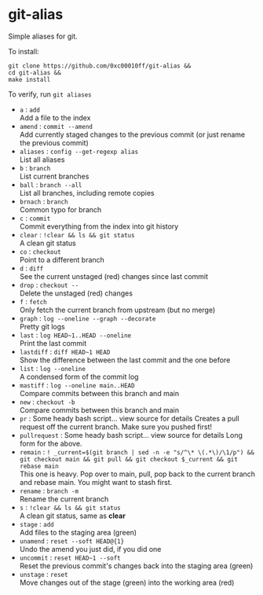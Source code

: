 # git-alias

Simple aliases for git.

To install:
```
git clone https://github.com/0xc00010ff/git-alias &&
cd git-alias &&
make install
```
To verify, run `git aliases`

- `a` : `add`  
Add a file to the index
- `amend` : `commit --amend`  
Add currently staged changes to the previous commit (or just rename the previous commit)
- `aliases` : `config --get-regexp alias`  
List all aliases  
- `b` : `branch`  
List current branches  
- `ball` : `branch --all`   
List all branches, including remote copies
- `brnach` : `branch`  
Common typo for branch
- `c` : `commit`  
Commit everything from the index into git history
- `clear` : `!clear && ls && git status`  
A clean git status
- `co` : `checkout`  
Point to a different branch
- `d` : `diff`  
See the current unstaged (red) changes since last commit
- `drop` : `checkout --`  
Delete the unstaged (red) changes
- `f` : `fetch`  
Only fetch the current branch from upstream (but no merge)
- `graph` : `log --oneline --graph --decorate`  
Pretty git logs
- `last` : `log HEAD~1..HEAD --oneline`  
Print the last commit
- `lastdiff` : `diff HEAD~1 HEAD`  
Show the difference between the last commit and the one before
- `list` : `log --oneline`  
A condensed form of the commit log
- `mastiff` : `log --oneline main..HEAD`  
Compare commits between this branch and main  
- `new` : `checkout -b`  
Compare commits between this branch and main  
- `pr` : Some heady bash script... view source for details
Creates a pull request off the current branch. Make sure you pushed first!  
- `pullrequest` : Some heady bash script... view source for details
Long form for the above.  
- `remain` : `! _current=$(git branch | sed -n -e "s/^\* \(.*\)/\1/p") && git checkout main && git pull && git checkout $_current && git rebase main`  
This one is heavy. Pop over to main, pull, pop back to the current branch and rebase main. You might want to stash first.
- `rename` : `branch -m`  
Rename the current branch
- `s` : `!clear && ls && git status`  
A clean git status, same as **clear**
- `stage` : `add`  
Add files to the staging area (green)
- `unamend` : `reset --soft HEAD@{1}`  
Undo the amend you just did, if you did one
- `uncommit` : `reset HEAD~1 --soft`  
Reset the previous commit's changes back into the staging area (green)
- `unstage` : `reset`  
Move changes out of the stage (green) into the working area (red)

